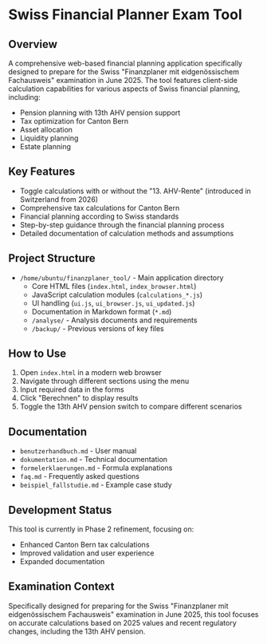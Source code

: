 # Swiss Financial Planner Exam Tool

## Overview

A comprehensive web-based financial planning application specifically designed to prepare for the Swiss "Finanzplaner mit eidgenössischem Fachausweis" examination in June 2025. The tool features client-side calculation capabilities for various aspects of Swiss financial planning, including:

- Pension planning with 13th AHV pension support
- Tax optimization for Canton Bern
- Asset allocation
- Liquidity planning
- Estate planning

## Key Features

- Toggle calculations with or without the "13. AHV-Rente" (introduced in Switzerland from 2026)
- Comprehensive tax calculations for Canton Bern
- Financial planning according to Swiss standards
- Step-by-step guidance through the financial planning process
- Detailed documentation of calculation methods and assumptions

## Project Structure

- `/home/ubuntu/finanzplaner_tool/` - Main application directory
  - Core HTML files (`index.html`, `index_browser.html`)
  - JavaScript calculation modules (`calculations_*.js`)
  - UI handling (`ui.js`, `ui_browser.js`, `ui_updated.js`)
  - Documentation in Markdown format (`*.md`)
  - `/analyse/` - Analysis documents and requirements
  - `/backup/` - Previous versions of key files

## How to Use

1. Open `index.html` in a modern web browser
2. Navigate through different sections using the menu
3. Input required data in the forms
4. Click "Berechnen" to display results
5. Toggle the 13th AHV pension switch to compare different scenarios

## Documentation

- `benutzerhandbuch.md` - User manual
- `dokumentation.md` - Technical documentation
- `formelerklaerungen.md` - Formula explanations
- `faq.md` - Frequently asked questions
- `beispiel_fallstudie.md` - Example case study

## Development Status

This tool is currently in Phase 2 refinement, focusing on:
- Enhanced Canton Bern tax calculations
- Improved validation and user experience
- Expanded documentation

## Examination Context

Specifically designed for preparing for the Swiss "Finanzplaner mit eidgenössischem Fachausweis" examination in June 2025, this tool focuses on accurate calculations based on 2025 values and recent regulatory changes, including the 13th AHV pension.
